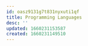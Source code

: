 ```yaml
---
id: oasz9131g7t831nyxuti1qf
title: Programming Languages
desc: ''
updated: 1660231153587
created: 1660231149510
---
```

